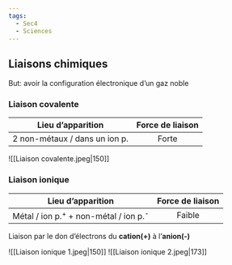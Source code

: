 ```yaml
---
tags:
  - Sec4
  - Sciences
---
```


## Liaisons chimiques

But: avoir la configuration électronique d’un gaz noble

### Liaison covalente

|       Lieu d’apparition        | Force de liaison |
|:------------------------------:|:----------------:|
| 2 non-métaux / dans un ion p. |      Forte       |

![[Liaison covalente.jpeg|150]]

### Liaison ionique

|                       Lieu d’apparition                       | Force de liaison |
|:-------------------------------------------------------------:|:----------------:|
| Métal / ion p.<sup>+</sup> + non-métal / ion p.<sup>-</sup> |      Faible      |

Liaison par le don d’électrons du **cation(+)** à l’**anion(-)**

![[Liaison ionique 1.jpeg|150]] ![[Liaison ionique 2.jpeg|173]]